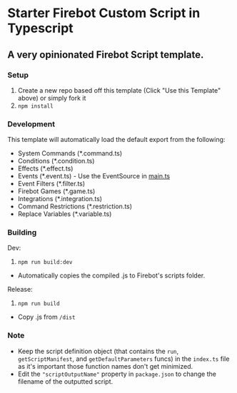 # Starter Firebot Custom Script in Typescript

## A very opinionated Firebot Script template.

### Setup
1. Create a new repo based off this template (Click "Use this Template" above) or simply fork it
2. `npm install`

### Development
This template will automatically load the default export from the following:
- System Commands (*.command.ts)
- Conditions (*.condition.ts)
- Effects (*.effect.ts)
- Events (*.event.ts) - Use the EventSource in [main.ts](src%2Fmain.ts)
- Event Filters (*.filter.ts)
- Firebot Games (*.game.ts)
- Integrations (*.integration.ts)
- Command Restrictions (*.restriction.ts)
- Replace Variables (*.variable.ts)

### Building
Dev:
1. `npm run build:dev`
- Automatically copies the compiled .js to Firebot's scripts folder.

Release:
1. `npm run build`
- Copy .js from `/dist`

### Note
- Keep the script definition object (that contains the `run`, `getScriptManifest`, and `getDefaultParameters` funcs) in the `index.ts` file as it's important those function names don't get minimized.
- Edit the `"scriptOutputName"` property in `package.json` to change the filename of the outputted script.
